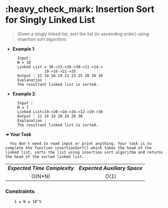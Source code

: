 <h1>:heavy_check_mark: Insertion Sort for Singly Linked List</h1>
<blockquote>Given a singly linked list, sort the list (in ascending order) using insertion sort algorithm.</blockquote>

* **Example 1**:<br>

        Input:
        N = 10
        Linked List = 30->23->28->30->11->14->
                    19->16->21->25 
        Output : 11 14 16 19 21 23 25 28 30 30 
        Explanation :
        The resultant linked list is sorted.

* **Example 2**:<br>

        Input : 
        N = 7
        Linked List=19->20->16->24->12->29->30 
        Output : 12 16 19 20 24 29 30 
        Explanation : 
        The resultant linked list is sorted.

**➔ Your Task**

      You don't need to read input or print anything. Your task is to complete the function insertionSort() which takes the head of the linked list, sorts the list using insertion sort algorithm and returns the head of the sorted linked list.

<table align="center">
      <tr><td><em><b>Expected Time Complexity</td> <td><em><b>Expected Auxiliary Space</td></tr>
      <tr><td align="center">O(N*N)</td> <td align="center">O(1)</td></tr>
</table>

### **Constraints** 
        1 ≤ N ≤ 10^5
